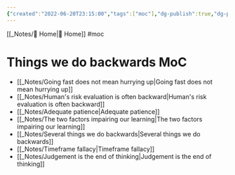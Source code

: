```yaml
---
{"created":"2022-06-20T23:15:00","tags":["moc"],"dg-publish":true,"dg-path":"Things we do backwards MoC.md","permalink":"/things-we-do-backwards-mo-c/","dgPassFrontmatter":true,"updated":"2024-12-21T15:06:23.432+01:00"}
---
```


[[_Notes/ Home\| Home]] #moc 
# Things we do backwards MoC
- [[_Notes/Going fast does not mean hurrying up\|Going fast does not mean hurrying up]]
- [[_Notes/Human's risk evaluation is often backward\|Human's risk evaluation is often backward]]
- [[_Notes/Adequate patience\|Adequate patience]]
- [[_Notes/The two factors impairing our learning\|The two factors impairing our learning]]
- [[_Notes/Several things we do backwards\|Several things we do backwards]]
- [[_Notes/Timeframe fallacy\|Timeframe fallacy]]
- [[_Notes/Judgement is the end of thinking\|Judgement is the end of thinking]]
